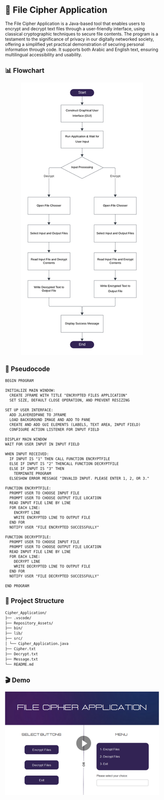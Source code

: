 # 🔐 File Cipher Application

The File Cipher Application is a Java-based tool that enables users to encrypt and decrypt text files through a user-friendly interface, using classical cryptographic techniques to secure file contents. The program is a testament to the significance of privacy in our digitally networked society, offering a simplified yet practical demonstration of securing personal information through code. It supports both Arabic and English text, ensuring multilingual accessibility and usability.

## 📊 Flowchart

<div align="center">
  <picture>
    <source srcset="Repository_Assets/Flowchart_Dark.png" media="(prefers-color-scheme: dark)">
    <source srcset="Repository_Assets/Flowchart_Light.png" media="(prefers-color-scheme: light)">
    <img src="Repository_Assets/Flowchart_Light.png" alt="Flowchart" width="400px">
  </picture>
</div>

## 🧠 Pseudocode

```plaintext
BEGIN PROGRAM

INITIALIZE MAIN WINDOW:
  CREATE JFRAME WITH TITLE "ENCRYPTED FILES APPLICATION"
  SET SIZE, DEFAULT CLOSE OPERATION, AND PREVENT RESIZING

SET UP USER INTERFACE:
  ADD JLAYEREDPANE TO JFRAME
  LOAD BACKGROUND IMAGE AND ADD TO PANE
  CREATE AND ADD GUI ELEMENTS (LABELS, TEXT AREA, INPUT FIELD)
  CONFIGURE ACTION LISTENER FOR INPUT FIELD

DISPLAY MAIN WINDOW
WAIT FOR USER INPUT IN INPUT FIELD

WHEN INPUT RECEIVED:
  IF INPUT IS "1" THEN CALL FUNCTION ENCRYPTFILE
  ELSE IF INPUT IS "2" THENCALL FUNCTION DECRYPTFILE
  ELSE IF INPUT IS "3" THEN
    TERMINATE PROGRAM
  ELSESHOW ERROR MESSAGE "INVALID INPUT. PLEASE ENTER 1, 2, OR 3."

FUNCTION ENCRYPTFILE:
  PROMPT USER TO CHOOSE INPUT FILE
  PROMPT USER TO CHOOSE OUTPUT FILE LOCATION
  READ INPUT FILE LINE BY LINE
  FOR EACH LINE:
    ENCRYPT LINE
    WRITE ENCRYPTED LINE TO OUTPUT FILE
  END FOR
  NOTIFY USER "FILE ENCRYPTED SUCCESSFULLY"

FUNCTION DECRYPTFILE:
  PROMPT USER TO CHOOSE INPUT FILE
  PROMPT USER TO CHOOSE OUTPUT FILE LOCATION
  READ INPUT FILE LINE BY LINE
  FOR EACH LINE:
    DECRYPT LINE
    WRITE DECRYPTED LINE TO OUTPUT FILE
  END FOR
  NOTIFY USER "FILE DECRYPTED SUCCESSFULLY"

END PROGRAM
```

## 📁 Project Structure

   ```bash
   Cipher_Application/
   ├── .vscode/
   ├── Repository_Assets/
   ├── bin/
   ├── lib/
   ├── src/
   │ └── Cipher_Application.java
   ├── Cipher.txt
   ├── Decrypt.txt
   ├── Message.txt
   └── README.md
   ```

## 🎬 Demo 

<a href="https://youtu.be/_wWtaNU7JS4" target="_blank">
  <img src="Repository_Assets/Demo_Thumbnail.png" alt="Watch Demo" width="700"/>
</a>
